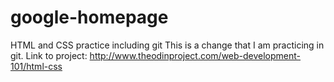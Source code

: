 # google-homepage
HTML and CSS practice including git
This is a change that I am practicing in git.
Link to project: http://www.theodinproject.com/web-development-101/html-css